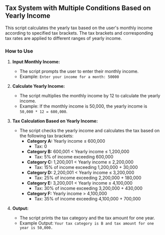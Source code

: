 

## Tax System with Multiple Conditions Based on Yearly Income

This script calculates the yearly tax based on the user's monthly income according to specified tax brackets. The tax brackets and corresponding tax rates are applied to different ranges of yearly income.

### How to Use

1. **Input Monthly Income:**
   - The script prompts the user to enter their monthly income.
   - Example: `Enter your income for a month: 50000`

2. **Calculate Yearly Income:**
   - The script multiplies the monthly income by 12 to calculate the yearly income.
   - Example: If the monthly income is 50,000, the yearly income is `50,000 * 12 = 600,000`.

3. **Tax Calculation Based on Yearly Income:**
   - The script checks the yearly income and calculates the tax based on the following tax brackets:
     - **Category A:** Yearly income ≤ 600,000
       - Tax: 0
     - **Category B:** 600,001 < Yearly income ≤ 1,200,000
       - Tax: 5% of income exceeding 600,000
     - **Category C:** 1,200,001 < Yearly income ≤ 2,200,000
       - Tax: 15% of income exceeding 1,200,000 + 30,000
     - **Category D:** 2,200,001 < Yearly income ≤ 3,200,000
       - Tax: 25% of income exceeding 2,200,000 + 180,000
     - **Category E:** 3,200,001 < Yearly income ≤ 4,100,000
       - Tax: 30% of income exceeding 3,200,000 + 430,000
     - **Category F:** Yearly income > 4,100,000
       - Tax: 35% of income exceeding 4,100,000 + 700,000

4. **Output:**
   - The script prints the tax category and the tax amount for one year.
   - Example Output: `Your tax category is B and tax amount for one year is 50,000.`
